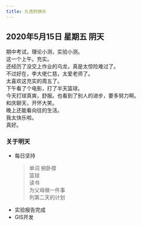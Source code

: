 ```yaml
---
title: 久违的快乐
---
```

## 2020年5月15日 星期五 阴天
期中考试，理论小测，实验小测。  
这一个上午。充实。  
还经历了没交上作业的乌龙，真是太惊险难过了。  
不过好在，李大佬仁慈，太爱老师了。  
太喜欢这充实的周五了。  
下午看了个电影，打了半天篮球。  
今天打球真爽，舒服。也看到了别人的进步，要多努力啊。  
和庆聊天，开怀大笑。  
晚上还能看向往的生活。  
我太快乐啦。  
真好。  
### 关于明天
* 每日坚持
	> 单词
	> 俯卧撑  
	> 篮球  
	> 读书  
	> 为父母做一件事  
	> 列第二天的计划  
* 实验报告完成  
* GIS开发  